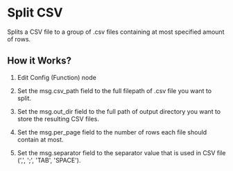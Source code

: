 
# Split CSV
Splits a CSV file to a group of .csv files containing at most specified amount of rows.

## How it Works?
1. Edit Config (Function) node

2. Set the msg.csv_path field to the full filepath of .csv file you want to split.

3. Set the msg.out_dir field to the full path of output directory you want to store
the resulting CSV files.

4. Set the msg.per_page field to the number of rows each file should contain at most.

5. Set the msg.separator field to the separator value that is used in CSV file
(',', ';', 'TAB', 'SPACE').